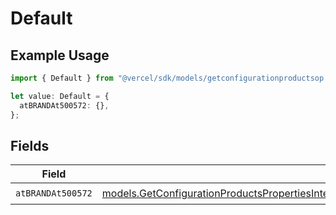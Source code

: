 # Default

## Example Usage

```typescript
import { Default } from "@vercel/sdk/models/getconfigurationproductsop.js";

let value: Default = {
  atBRANDAt500572: {},
};
```

## Fields

| Field                                                                                                                                                                                                                                                                      | Type                                                                                                                                                                                                                                                                       | Required                                                                                                                                                                                                                                                                   | Description                                                                                                                                                                                                                                                                |
| -------------------------------------------------------------------------------------------------------------------------------------------------------------------------------------------------------------------------------------------------------------------------- | -------------------------------------------------------------------------------------------------------------------------------------------------------------------------------------------------------------------------------------------------------------------------- | -------------------------------------------------------------------------------------------------------------------------------------------------------------------------------------------------------------------------------------------------------------------------- | -------------------------------------------------------------------------------------------------------------------------------------------------------------------------------------------------------------------------------------------------------------------------- |
| `atBRANDAt500572`                                                                                                                                                                                                                                                          | [models.GetConfigurationProductsPropertiesIntegrationsResponse200ApplicationJSONResponseBodyProductsMetadataSchemaAtBRANDAt500572](../models/getconfigurationproductspropertiesintegrationsresponse200applicationjsonresponsebodyproductsmetadataschemaatbrandat500572.md) | :heavy_check_mark:                                                                                                                                                                                                                                                         | N/A                                                                                                                                                                                                                                                                        |